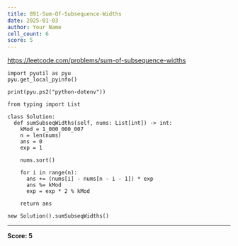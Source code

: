 ```yaml
---
title: 891-Sum-Of-Subsequence-Widths
date: 2025-01-03
author: Your Name
cell_count: 6
score: 5
---
```


https://leetcode.com/problems/sum-of-subsequence-widths


```
import pyutil as pyu
pyu.get_local_pyinfo()
```


```
print(pyu.ps2("python-dotenv"))
```


```
from typing import List
```


```
class Solution:
  def sumSubseqWidths(self, nums: List[int]) -> int:
    kMod = 1_000_000_007
    n = len(nums)
    ans = 0
    exp = 1

    nums.sort()

    for i in range(n):
      ans += (nums[i] - nums[n - i - 1]) * exp
      ans %= kMod
      exp = exp * 2 % kMod

    return ans
```


```
new Solution().sumSubseqWidths()
```


---
**Score: 5**